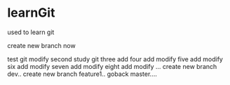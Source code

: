 # learnGit
used to learn git

create new branch now


test git modify second
study git
three add
four add modify
five add modify
six add modify
seven add modify
eight add modify ...
create new branch dev..
create new branch feature1..
goback master....
